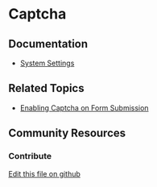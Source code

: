 # Captcha

## Documentation

* [System Settings](https://portal.liferay.dev/docs/7-2/user/-/knowledge_base/u/system-settings)

## Related Topics

* [Enabling Captcha on Form Submission](https://portal.liferay.dev/docs/7-1/user/-/knowledge_base/u/enabling-captcha-on-form-submissions)

## Community Resources


### Contribute

[Edit this file on github](https://github.com/olafk/controlpanel-documentation-docs/blob/master/md/72en/com_liferay_configuration_admin_web_portlet_SystemSettingsPortlet/com.liferay.captcha.configuration.CaptchaConfiguration.md)
